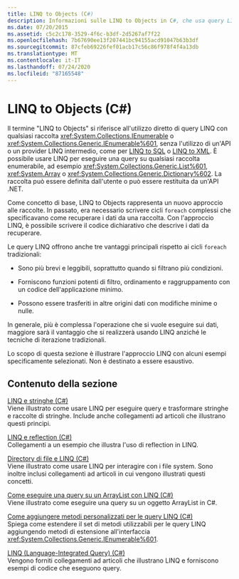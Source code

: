 ```yaml
---
title: LINQ to Objects (C#)
description: Informazioni sulle LINQ to Objects in C#, che usa query LINQ con qualsiasi raccolta IEnumerable o IEnumerable <T> senza un'API o un provider LINQ intermedio.
ms.date: 07/20/2015
ms.assetid: c5c2c178-3529-4f6c-b3df-2d5267af7f22
ms.openlocfilehash: 7b67690ee13f207441bc94155acd91047b63b3df
ms.sourcegitcommit: 87cfeb69226fef01acb17c56c86f978f4f4a13db
ms.translationtype: MT
ms.contentlocale: it-IT
ms.lasthandoff: 07/24/2020
ms.locfileid: "87165548"
---
```

# <a name="linq-to-objects-c"></a>LINQ to Objects (C#)

Il termine "LINQ to Objects" si riferisce all'utilizzo diretto di query LINQ con qualsiasi raccolta <xref:System.Collections.IEnumerable> o <xref:System.Collections.Generic.IEnumerable%601>, senza l'utilizzo di un'API o un provider LINQ intermedio, come per [LINQ to SQL](../../../../framework/data/adonet/sql/linq/index.md) o [LINQ to XML](./linq-to-xml-overview.md). È possibile usare LINQ per eseguire una query su qualsiasi raccolta enumerabile, ad esempio <xref:System.Collections.Generic.List%601>, <xref:System.Array> o <xref:System.Collections.Generic.Dictionary%602>. La raccolta può essere definita dall'utente o può essere restituita da un'API .NET.  
  
 Come concetto di base, LINQ to Objects rappresenta un nuovo approccio alle raccolte. In passato, era necessario scrivere cicli `foreach` complessi che specificavano come recuperare i dati da una raccolta. Con l'approccio LINQ, è possibile scrivere il codice dichiarativo che descrive i dati da recuperare.  
  
 Le query LINQ offrono anche tre vantaggi principali rispetto ai cicli `foreach` tradizionali:  
  
- Sono più brevi e leggibili, soprattutto quando si filtrano più condizioni.  
  
- Forniscono funzioni potenti di filtro, ordinamento e raggruppamento con un codice dell'applicazione minimo.  
  
- Possono essere trasferiti in altre origini dati con modifiche minime o nulle.  
  
 In generale, più è complessa l'operazione che si vuole eseguire sui dati, maggiore sarà il vantaggio che si realizzerà usando LINQ anziché le tecniche di iterazione tradizionali.  
  
 Lo scopo di questa sezione è illustrare l'approccio LINQ con alcuni esempi specificamente selezionati. Non è destinato a essere esaustivo.  
  
## <a name="in-this-section"></a>Contenuto della sezione  
 [LINQ e stringhe (C#)](./linq-and-strings.md)  
 Viene illustrato come usare LINQ per eseguire query e trasformare stringhe e raccolte di stringhe. Include anche collegamenti ad articoli che illustrano questi principi.  
  
 [LINQ e reflection (C#)](how-to-query-an-assembly-s-metadata-with-reflection-linq.md)  
 Collegamenti a un esempio che illustra l'uso di reflection in LINQ.  
  
 [Directory di file e LINQ (C#)](./linq-and-file-directories.md)  
 Viene illustrato come usare LINQ per interagire con i file system. Sono inoltre inclusi collegamenti ad articoli in cui vengono illustrati questi concetti.  
  
 [Come eseguire una query su un ArrayList con LINQ (C#)](./how-to-query-an-arraylist-with-linq.md)  
 Viene illustrato come eseguire una query su un oggetto ArrayList in C#.  
  
 [Come aggiungere metodi personalizzati per le query LINQ (C#)](./how-to-add-custom-methods-for-linq-queries.md)  
 Spiega come estendere il set di metodi utilizzabili per le query LINQ aggiungendo metodi di estensione all'interfaccia <xref:System.Collections.Generic.IEnumerable%601>.  
  
 [LINQ (Language-Integrated Query) (C#)](./index.md)  
 Vengono forniti collegamenti ad articoli che illustrano LINQ e forniscono esempi di codice che eseguono query.
